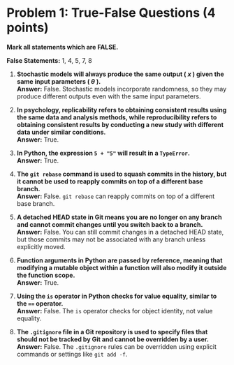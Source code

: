 # Problem 1: True-False Questions (4 points)
**Mark all statements which are FALSE.**

**False Statements:** 1, 4, 5, 7, 8

1. **Stochastic models will always produce the same output \( $x$ \) given the same input parameters \( $\theta$ \).**  
   **Answer:** False. Stochastic models incorporate randomness, so they may produce different outputs even with the same input parameters.

2. **In psychology, replicability refers to obtaining consistent results using the same data and analysis methods, while reproducibility refers to obtaining consistent results by conducting a new study with different data under similar conditions.**  
   **Answer:** True. 

3. **In Python, the expression `5 + "5"` will result in a `TypeError`.**  
   **Answer:** True.

4. **The `git rebase` command is used to squash commits in the history, but it cannot be used to reapply commits on top of a different base branch.**  
   **Answer:** False. `git rebase` can reapply commits on top of a different base branch.

5. **A detached HEAD state in Git means you are no longer on any branch and cannot commit changes until you switch back to a branch.**  
   **Answer:** False. You can still commit changes in a detached HEAD state, but those commits may not be associated with any branch unless explicitly moved.

6. **Function arguments in Python are passed by reference, meaning that modifying a mutable object within a function will also modify it outside the function scope.**  
   **Answer:** True. 

7. **Using the `is` operator in Python checks for value equality, similar to the `==` operator.**  
   **Answer:** False. The `is` operator checks for object identity, not value equality.

8. **The `.gitignore` file in a Git repository is used to specify files that should not be tracked by Git and cannot be overridden by a user.**  
   **Answer:** False. The `.gitignore` rules can be overridden using explicit commands or settings like `git add -f`.
